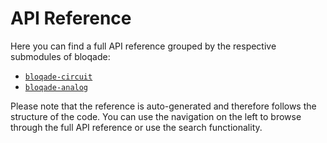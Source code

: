 # API Reference

Here you can find a full API reference grouped by the respective submodules of bloqade:

* [`bloqade-circuit`](./bloqade-circuit/src/bloqade/types)
* [`bloqade-analog`](./bloqade-analog/src/bloqade/analog/)

Please note that the reference is auto-generated and therefore follows the structure of the code.
You can use the navigation on the left to browse through the full API reference or use the search functionality.
